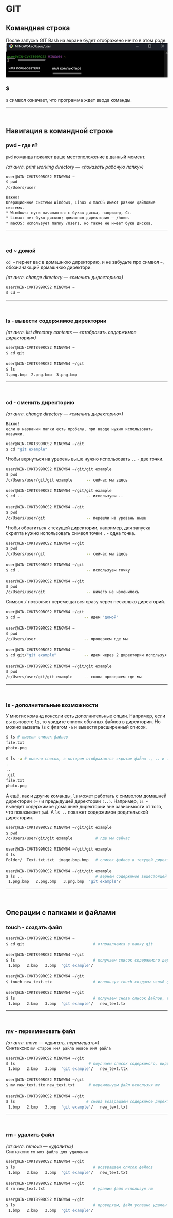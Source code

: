 # GIT
## Командная строка

После запуска GIT Bash на экране будет отображено нечто в этом роде.
![](resources/images/1.jpg)

### $
```$``` символ означает, что программа ждет ввода команды.  
___
<br>

## Навигация в командной строке
### pwd - где я?  
```pwd``` команда покажет ваше местоположение в данный момент.  
  
*(от англ. print working directory — «показать рабочую папку»)*  

```bash
user@WIN-CVKT899RCS2 MINGW64 ~
$ pwd
/c/Users/user  
```
  
```
Важно!
Операционные системы Windows, Linux и macOS имеют разные файловые системы.
* Windows: пути начинаются с буквы диска, например, C:.
* Linux: нет букв дисков; домашняя директория — /home.
* macOS: использует папку /Users, но также не имеет букв дисков.
```
___
<br>

### cd ~ домой
```cd ~``` пернет вас в домашнюю директорию, и не забудьте про символ ```~```, обозначающий домашнюю директори.  

*(от англ. change directory — «сменить директорию»)*   

```bash
user@WIN-CVKT899RCS2 MINGW64 ~
$ cd ~
```
___
<br>

### ls - вывести содержимое директории
*(от англ. list directory contents — «отобразить содержимое директории»)*  

```bash
user@WIN-CVKT899RCS2 MINGW64 ~
$ cd git

user@WIN-CVKT899RCS2 MINGW64 ~/git
$ ls
1.png.bmp  2.png.bmp  3.png.bmp
```
___
<br>

### cd - сменить директорию
*(от англ. change directory — «сменить директорию»)*   

```
Важно!
если в названии папки есть пробелы, при вводе нужно использовать кавычки.
```
```bash
user@WIN-CVKT899RCS2 MINGW64 ~/git
$ cd "git example"
```  

Чтобы вернуться на урвоень выше нужно использовать ```..``` - две точки.  

```bash
user@WIN-CVKT899RCS2 MINGW64 ~/git/git example
$ pwd
/c/Users/user/git/git example      -- сейчас мы здесь

user@WIN-CVKT899RCS2 MINGW64 ~/git/git example
$ cd ..                            -- используем ..

user@WIN-CVKT899RCS2 MINGW64 ~/git
$ pwd
/c/Users/user/git                  -- перешли на уровень выше
```

Чтобы обратиться к текущей директории, например, для запуска скрипта нужно использовать символ точки ```.``` - одна точка.

```bash
user@WIN-CVKT899RCS2 MINGW64 ~/git
$ pwd
/c/Users/user/git                  -- сейчас мы здесь

user@WIN-CVKT899RCS2 MINGW64 ~/git
$ cd .                             -- используем точку

user@WIN-CVKT899RCS2 MINGW64 ~/git
$ pwd
/c/Users/user/git                  -- ничего не изменилось
```

Символ ```/``` позволяет перемещаться сразу через несколько директорий.  

```bash
user@WIN-CVKT899RCS2 MINGW64 ~/git
$ cd ~                            -- идем "домой"

user@WIN-CVKT899RCS2 MINGW64 ~
$ pwd
/c/Users/user                     -- проверяем где мы

user@WIN-CVKT899RCS2 MINGW64 ~
$ cd git/"git example"            -- идем через 2 директории используя '/'

user@WIN-CVKT899RCS2 MINGW64 ~/git/git example
$ pwd
/c/Users/user/git/git example     -- снова првоеряем где мы

```
___
<br>

### ls - дополнительные возможности  

У многих команд консоли есть дополнительные опции. Например, если вы вызовете ```ls```, то увидите список обычных файлов в директории. Но можно вызвать ```ls``` с флагом ```-a``` и вывести расширенный список.  


```bash
$ ls # вывели список файлов
file.txt
photo.png

$ ls -a # вывели список, в котором отображаются скрытые файлы ., .. и .git
.
..
.git
file.txt
photo.png
```
А ещё, как и другие команды, ```ls``` может работать с символом домашней директории ```(~)``` и предыдущей директории ```(..)```. Например, ```ls ~``` выведет содержимое домашней директории вне зависимости от того, что показывает ```pwd```. А ```ls ..``` покажет содержимое родительской директории.   

  
```bash
user@WIN-CVKT899RCS2 MINGW64 ~/git/git example
$ pwd
/c/Users/user/git/git example          # где мы сейчас

user@WIN-CVKT899RCS2 MINGW64 ~/git/git example
$ ls
Folder/  Text.txt.txt  image.bmp.bmp   # список файлов в текущей директории

user@WIN-CVKT899RCS2 MINGW64 ~/git/git example
$ ls ..                                # вернем содержимое вышестоящей директории не меняя текущую
 1.png.bmp   2.png.bmp   3.png.bmp  'git example'/
```
___
<br>

## Операции с папками и файлами

### touch - создать файл

```bash
user@WIN-CVKT899RCS2 MINGW64 ~
$ cd git                              # отправляемся в папку git

user@WIN-CVKT899RCS2 MINGW64 ~/git
$ ls                                  # получаем список содержимого дериктории git
 1.bmp   2.bmp   3.bmp  'git example'/

user@WIN-CVKT899RCS2 MINGW64 ~/git
$ touch new_text.ttx                  # используя touch создаем нвоый файл 

user@WIN-CVKT899RCS2 MINGW64 ~/git
$ ls                                  # получаем снова список файлов, видим, что новый файл в директории
 1.bmp   2.bmp   3.bmp  'git example'/   new_text.tx

```
___
<br>

### mv - переименовать файл
*(от англ. move — «двигать, перемещать»)*   
Синтаксис ``` mv старое имя файла новое имя файла ```  

```bash
user@WIN-CVKT899RCS2 MINGW64 ~/git
$ ls                                # поулчаем список содержимого, видим, что в файле new_text.ttx допущена ошибка в расширении
 1.bmp   2.bmp   3.bmp  'git example'/   new_text.ttx

user@WIN-CVKT899RCS2 MINGW64 ~/git
$ mv new_text.ttx new_text.txt      # переименуем файл используя mv 

user@WIN-CVKT899RCS2 MINGW64 ~/git
$ ls                               # снова возвращаем содержимое директории и првоеряем, что ошибка устранена 
 1.bmp   2.bmp   3.bmp  'git example'/   new_text.txt

```
___
<br>

### rm - удалить файл  
*(от англ. remove — «удалить»)*  
Синтаксис ``` rm имя файла для удаления ```   

```bash
user@WIN-CVKT899RCS2 MINGW64 ~/git
$ ls                                  # возвращаем список файлов
 1.bmp   2.bmp   3.bmp  'git example'/   new_text.txt

user@WIN-CVKT899RCS2 MINGW64 ~/git
$ rm new_text.txt                     # удалим файл используя rm

user@WIN-CVKT899RCS2 MINGW64 ~/git
$ ls                                  # проверяем, файл успешно удален
 1.bmp   2.bmp   3.bmp  'git example'/

```
